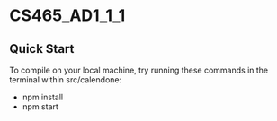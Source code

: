 # CS465_AD1_1_1

## Quick Start
To compile on your local machine, try running these commands in the terminal within src/calendone:
- npm install
- npm start

